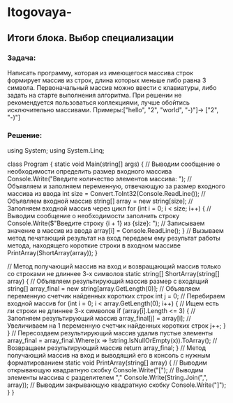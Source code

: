 # Itogovaya-
## Итоги блока. Выбор специализации

### Задача: 
Написать программу, которая из имеющегося массива строк формирует массив из строк, длина которых меньше либо равна 3 символа. 
Первоначальный массив можно ввести с клавиатуры, либо задать на старте выполнения алгоритма. При решении не рекомендуется пользоваться коллекциями, 
лучше обойтись исключительно массивами.
Примеры:["hello", "2", "world", "-)"]-> ["2", "-)"]

### Решение:

using System;
using System.Linq;

class Program
{
    static void Main(string[] args)
    {
        // Выводим сообщение о необходимости определить размер входного массива
        Console.Write("Введите количество элементов массива: ");
        // Объявляем и заполняем переменную, отвечающую за размер входного массива из ввода
        int size = Convert.ToInt32(Console.ReadLine());
        // Объявляем входной массив
        string[] array = new string[size];
        // Заполняем входной массив через цикл
        for (int i = 0; i < size; i++)
        {
            // Выводим сообщение о необходимости заполнить строку
            Console.Write($"Введите строку {i + 1} из {size}: ");
            // Записываем значение в массив из ввода
            array[i] = Console.ReadLine();
        }
        // Вызываем метод печатающий результат на вход передаем ему результат работы метода, находящего короткие строки в входном массиве
        PrintArray(ShortArray(array));
    }


// Метод получающий массив на вход и возвращающий массив только со строками не длиннее 3-х символов
    static string[] ShortArray(string[] array)
    {
        // Объявляем результирующий массив размер с входящий
        string[] array_final = new string[array.GetLength(0)];
        // Объявляем переменную счетчик найденных коротких строк
        int j = 0;
        // Перебираем входной массив
        for (int i = 0; i < array.GetLength(0); i++)
        {
            // Ищем есть ли строки не длиннее 3-х символов
            if (array[i].Length <= 3)
            {
                // Заполняем результирующий массив
                array_final[j] = array[i];
                // Увеличиваем на 1 переменную счетчик найденных коротких строк
                j++;
            }
        }
        // Пересоздаем результирующий массив удалив пустые элементы
        array_final = array_final.Where(x => !string.IsNullOrEmpty(x)).ToArray();
        // Возвращаем результирующий массив
        return array_final;
    }
    // Метод получающий массив на вход и выводящий его в консоль с нужным форматированием
    static void PrintArray(string[] array)
    {
        // Выводим открывающую квадратную скобку
        Console.Write("[");
        // Выводим элементы массива с разделителем ","
        Console.Write(String.Join(",", array));
        // Выводим закрывающую квадратную скобку
        Console.Write("]");
    }
}
